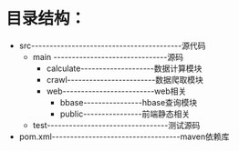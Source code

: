 # 目录结构：

* src-----------------------------------------源代码
    * main -------------------------------源码
        * calculate--------------------数据计算模块
        * crawl------------------------数据爬取模块
        * web-------------------------web相关
            * bbase----------------hbase查询模块
            * public----------------前端静态相关
    * test---------------------------------测试源码
* pom.xml-----------------------------------maven依赖库
